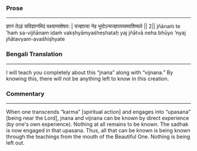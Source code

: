 ### Prose 
 --- 
ज्ञानं तेऽहं सविज्ञानमिदं वक्ष्याम्यशेषत: |
यज्ज्ञात्वा नेह भूयोऽन्यज्ज्ञातव्यमवशिष्यते || 2||
jñānaṁ te ’haṁ sa-vijñānam idaṁ vakṣhyāmyaśheṣhataḥ
yaj jñātvā neha bhūyo ’nyaj jñātavyam-avaśhiṣhyate

### Bengali Translation 
 --- 
I will teach you completely about this “jnana” along with “vijnana.” By knowing this, there will not be anything left to know in this creation.

### Commentary 
 --- 
When one transcends “karma” [spiritual action] and engages into “upasana” [being near the Lord], jnana and vijnana can be known by direct experience (by one's own experience). Nothing at all remains to be known. The sadhak is now engaged in that upasana. Thus, all that can be known is being known through the teachings from the mouth of the Beautiful One. Nothing is being left out.
